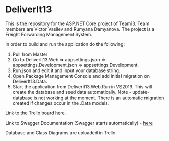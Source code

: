 # DeliverIt13
This is the repository for the ASP.NET Core project of Team13. 
Team members are Victor Vasilev and Rumyana Damyanova. 
The project is a Freight Forwarding Management System.

In order to build and run the application do the following:
1. Pull from Master
2. Go to DeliverIt13.Web => appsettings.json => appsettings.Development.json => appsettings.Development.
3. Run.json and edit it and input your database string.
4. Open Package Management Console and add initial migration on DeliverIt13.Data. 
5. Start the application from DeliverIt13.Web.Run in VS2019. This will create the database and seed data automatically. 
Note - update-database is not working at the moment. There is an automatic migration created if changes occur in the .Data models. 

Link to the Trello board [here](https://trello.com/b/Ny30Q0Rz). 

Link to Swagger Documentation (Swagger starts automatically) - [here](http://localhost:5000/swagger/index.html)

Database and Class Diagrams are uploaded in Trello.
